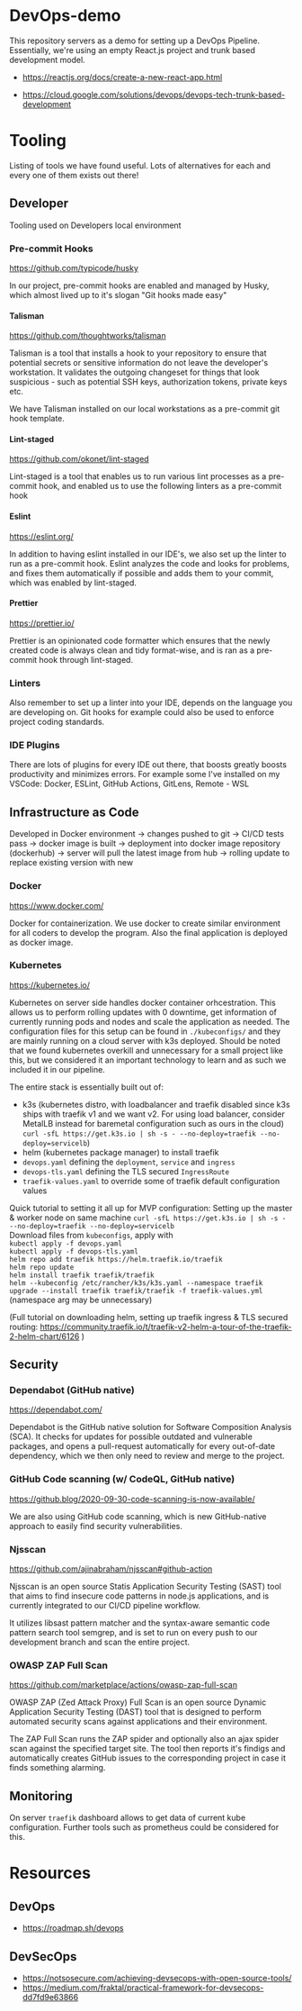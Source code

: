 # DevOps-demo
This repository servers as a demo for setting up a DevOps Pipeline. Essentially, we're using an empty React.js project and trunk based development model.

* https://reactjs.org/docs/create-a-new-react-app.html

* https://cloud.google.com/solutions/devops/devops-tech-trunk-based-development

# Tooling
Listing of tools we have found useful. Lots of alternatives for each and every one of them exists out there!


## Developer
Tooling used on Developers local environment

### Pre-commit Hooks
https://github.com/typicode/husky

In our project, pre-commit hooks are enabled and managed by Husky, which almost lived up to it's slogan "Git hooks made easy"

#### Talisman
https://github.com/thoughtworks/talisman

Talisman is a tool that installs a hook to your repository to ensure that potential secrets or sensitive information do not leave the developer's workstation. It validates the outgoing changeset for things that look suspicious - such as potential SSH keys, authorization tokens, private keys etc.

We have Talisman installed on our local workstations as a pre-commit git hook template.

#### Lint-staged
https://github.com/okonet/lint-staged

Lint-staged is a tool that enables us to run various lint processes as a pre-commit hook, and enabled us to use the following linters as a pre-commit hook

#### Eslint
https://eslint.org/

In addition to having eslint installed in our IDE's, we also set up the linter to run as a pre-commit hook. Eslint analyzes the code and looks for problems, and fixes them automatically if possible and adds them to your commit, which was enabled by lint-staged.

#### Prettier
https://prettier.io/

Prettier is an opinionated code formatter which ensures that the newly created code is always clean and tidy format-wise, and is ran as a pre-commit hook through lint-staged.

### Linters
Also remember to set up a linter into your IDE, depends on the language you are developing on. Git hooks for example could also be used to enforce project coding standards.


### IDE Plugins
There are lots of plugins for every IDE out there, that boosts greatly boosts productivity and minimizes errors.  For example some I've installed on my VSCode: Docker, ESLint, GitHub Actions, GitLens, Remote - WSL 


## Infrastructure as Code

Developed in Docker environment -> changes pushed to git -> CI/CD tests pass -> docker image is built -> deployment into docker image repository (dockerhub) -> server will pull the latest image from hub -> rolling update to replace existing version with new

### Docker
https://www.docker.com/

Docker for containerization.
We use docker to create similar environment for all coders to develop the program. Also the final application is deployed as docker image.

### Kubernetes
https://kubernetes.io/

Kubernetes on server side handles docker container orhcestration. This allows us to perform rolling updates with 0 downtime, get information of currently running pods and nodes and scale the application as needed. The configuration files for this setup can be found in `./kubeconfigs/` and they are mainly running on a cloud server with k3s deployed. Should be noted that we found kubernetes overkill and unnecessary for a small project like this, but we considered it an important technology to learn and as such we included it in our pipeline.

The entire stack is essentially built out of:
* k3s (kubernetes distro, with loadbalancer and traefik disabled since k3s ships with traefik v1 and we want v2. For using load balancer, consider MetalLB instead for baremetal configuration such as ours in the cloud) `curl -sfL https://get.k3s.io | sh -s - --no-deploy=traefik --no-deploy=servicelb`)
* helm (kubernetes package manager) to install traefik
* `devops.yaml` defining the `deployment`, `service` and `ingress`
* `devops-tls.yaml` defining the TLS secured `IngressRoute`
* `traefik-values.yaml` to override some of traefik default configuration values

Quick tutorial to setting it all up for MVP configuration:
Setting up the master & worker node on same machine `curl -sfL https://get.k3s.io | sh -s - --no-deploy=traefik --no-deploy=servicelb`  
Download files from `kubeconfigs`, apply with  
`kubectl apply -f devops.yaml`  
`kubectl apply -f devops-tls.yaml`  
`helm repo add traefik https://helm.traefik.io/traefik`  
`helm repo update`  
`helm install traefik traefik/traefik`  
`helm --kubeconfig /etc/rancher/k3s/k3s.yaml --namespace traefik upgrade --install traefik traefik/traefik -f traefik-values.yml` (namespace arg may be unnecessary)

(Full tutorial on downloading helm, setting up traefik ingress & TLS secured routing: https://community.traefik.io/t/traefik-v2-helm-a-tour-of-the-traefik-2-helm-chart/6126 )


## Security

### Dependabot (GitHub native)
https://dependabot.com/

Dependabot is the GitHub native solution for Software Composition Analysis (SCA). It checks for updates for possible outdated and vulnerable packages, and opens a pull-request automatically for every out-of-date dependency, which we then only need to review and merge to the project.

### GitHub Code scanning (w/ CodeQL, GitHub native)
https://github.blog/2020-09-30-code-scanning-is-now-available/

We are also using GitHub code scanning, which is new GitHub-native approach to easily find security vulnerabilities. 

### Njsscan
https://github.com/ajinabraham/njsscan#github-action

Njsscan is an open source Statis Application Security Testing (SAST) tool that aims to find insecure code patterns in node.js applications, and is currently integrated to our CI/CD pipeline workflow.

It utilizes libsast pattern matcher and the syntax-aware semantic code pattern search tool semgrep, and is set to run on every push to our development branch and scan the entire project.

### OWASP ZAP Full Scan
https://github.com/marketplace/actions/owasp-zap-full-scan

OWASP ZAP (Zed Attack Proxy) Full Scan is an open source Dynamic Application Security Testing (DAST) tool that is designed to perform automated security scans against applications and their environment.

The ZAP Full Scan runs the ZAP spider and optionally also an ajax spider scan against the specified target site. The tool then reports it's findigs and automatically creates GitHub issues to the corresponding project in case it finds something alarming.


## Monitoring

On server `traefik` dashboard allows to get data of current kube configuration. Further tools such as prometheus could be considered for this.

# Resources
## DevOps
* https://roadmap.sh/devops
## DevSecOps
* https://notsosecure.com/achieving-devsecops-with-open-source-tools/
* https://medium.com/fraktal/practical-framework-for-devsecops-dd7fd9e63866
